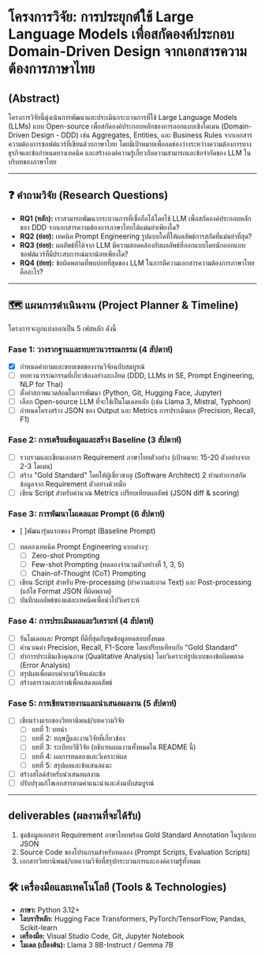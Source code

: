 # โครงการวิจัย: การประยุกต์ใช้ Large Language Models เพื่อสกัดองค์ประกอบ Domain-Driven Design จากเอกสารความต้องการภาษาไทย

## (Abstract)

โครงการวิจัยนี้มุ่งเน้นการพัฒนาและประเมินกระบวนการที่ใช้ Large Language Models (LLMs) แบบ Open-source เพื่อสกัดองค์ประกอบหลักของการออกแบบเชิงโดเมน (Domain-Driven Design - DDD) เช่น Aggregates, Entities, และ Business Rules จากเอกสารความต้องการซอฟต์แวร์ที่เขียนด้วยภาษาไทย โดยมีเป้าหมายเพื่อลดช่องว่างระหว่างความต้องการทางธุรกิจและข้อกำหนดทางเทคนิค และสร้างองค์ความรู้เกี่ยวกับความสามารถและข้อจำกัดของ LLM ในบริบทของภาษาไทย

---

## ❓ คำถามวิจัย (Research Questions)

- **RQ1 (หลัก):** เราสามารถพัฒนากระบวนการที่เชื่อถือได้โดยใช้ LLM เพื่อสกัดองค์ประกอบหลักของ DDD จากเอกสารความต้องการภาษาไทยได้แม่นยำเพียงใด?
- **RQ2 (ย่อย):** เทคนิค Prompt Engineering รูปแบบใดที่ให้ผลลัพธ์การสกัดที่แม่นยำที่สุด?
- **RQ3 (ย่อย):** ผลลัพธ์ที่ได้จาก LLM มีความสอดคล้องกับผลลัพธ์ที่ออกแบบโดยนักออกแบบซอฟต์แวร์ที่มีประสบการณ์มากน้อยเพียงใด?
- **RQ4 (ย่อย):** ข้อผิดพลาดที่พบบ่อยที่สุดของ LLM ในการตีความเอกสารความต้องการภาษาไทยคืออะไร?

---

## 🗺️ แผนการดำเนินงาน (Project Planner & Timeline)

โครงการจะถูกแบ่งออกเป็น 5 เฟสหลัก ดังนี้

### Fase 1: วางรากฐานและทบทวนวรรณกรรม (4 สัปดาห์)

- [x] กำหนดคำถามและขอบเขตของงานวิจัยฉบับสมบูรณ์
- [ ] ทบทวนวรรณกรรมที่เกี่ยวข้องอย่างละเอียด (DDD, LLMs in SE, Prompt Engineering, NLP for Thai)
- [ ] ตั้งค่าสภาพแวดล้อมในการพัฒนา (Python, Git, Hugging Face, Jupyter)
- [ ] เลือก Open-source LLM ที่จะใช้เป็นโมเดลหลัก (เช่น Llama 3, Mistral, Typhoon)
- [ ] กำหนดโครงสร้าง JSON ของ Output และ Metrics การประเมินผล (Precision, Recall, F1)

### Fase 2: การเตรียมข้อมูลและสร้าง Baseline (3 สัปดาห์)

- [ ] รวบรวมและเขียนเอกสาร Requirement ภาษาไทยตัวอย่าง (เป้าหมาย: 15-20 ตัวอย่างจาก 2-3 โดเมน)
- [ ] สร้าง "Gold Standard" โดยให้ผู้เชี่ยวชาญ (Software Architect) 2 ท่านทำการสกัดข้อมูลจาก Requirement ตัวอย่างด้วยมือ
- [ ] เขียน Script สำหรับคำนวณ Metrics เปรียบเทียบผลลัพธ์ (JSON diff & scoring)

### Fase 3: การพัฒนาโมเดลและ Prompt (6 สัปดาห์)

- [ ]พัฒนารุ่นแรกของ Prompt (Baseline Prompt)
- [ ] ทดลองเทคนิค Prompt Engineering แบบต่างๆ:
  - [ ] Zero-shot Prompting
  - [ ] Few-shot Prompting (ทดลองจำนวนตัวอย่างที่ 1, 3, 5)
  - [ ] Chain-of-Thought (CoT) Prompting
- [ ] เขียน Script สำหรับ Pre-processing (ทำความสะอาด Text) และ Post-processing (แก้ไข Format JSON ที่ผิดพลาด)
- [ ] บันทึกผลลัพธ์ของแต่ละเทคนิคเพื่อนำไปวิเคราะห์

### Fase 4: การประเมินผลและวิเคราะห์ (4 สัปดาห์)

- [ ] รันโมเดลและ Prompt ที่ดีที่สุดกับชุดข้อมูลทดสอบทั้งหมด
- [ ] คำนวณค่า Precision, Recall, F1-Score โดยเปรียบเทียบกับ "Gold Standard"
- [ ] ทำการประเมินเชิงคุณภาพ (Qualitative Analysis) โดยวิเคราะห์รูปแบบของข้อผิดพลาด (Error Analysis)
- [ ] สรุปผลเพื่อตอบคำถามวิจัยแต่ละข้อ
- [ ] สร้างตารางและกราฟเพื่อแสดงผลลัพธ์

### Fase 5: การเขียนรายงานและนำเสนอผลงาน (5 สัปดาห์)

- [ ] เขียนร่างแรกของวิทยานิพนธ์/บทความวิจัย
  - [ ] บทที่ 1: บทนำ
  - [ ] บทที่ 2: ทฤษฎีและงานวิจัยที่เกี่ยวข้อง
  - [ ] บทที่ 3: ระเบียบวิธีวิจัย (อธิบายแผนงานทั้งหมดใน README นี้)
  - [ ] บทที่ 4: ผลการทดลองและวิเคราะห์ผล
  - [ ] บทที่ 5: สรุปผลและข้อเสนอแนะ
- [ ] สร้างสไลด์สำหรับนำเสนอผลงาน
- [ ] ปรับปรุงแก้ไขเอกสารตามคำแนะนำและส่งฉบับสมบูรณ์

---

## deliverables (ผลงานที่จะได้รับ)

1.  ชุดข้อมูลเอกสาร Requirement ภาษาไทยพร้อม Gold Standard Annotation ในรูปแบบ JSON
2.  Source Code ของโปรแกรมสำหรับทดลอง (Prompt Scripts, Evaluation Scripts)
3.  เอกสารวิทยานิพนธ์/บทความวิจัยที่สรุปกระบวนการและองค์ความรู้ทั้งหมด

## 🛠️ เครื่องมือและเทคโนโลยี (Tools & Technologies)

- **ภาษา:** Python 3.12+
- **ไลบรารีหลัก:** Hugging Face Transformers, PyTorch/TensorFlow, Pandas, Scikit-learn
- **เครื่องมือ:** Visual Studio Code, Git, Jupyter Notebook
- **โมเดล (เบื้องต้น):** Llama 3 8B-Instruct / Gemma 7B
